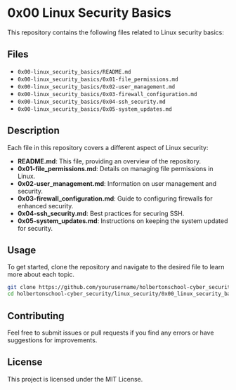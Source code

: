 # 0x00 Linux Security Basics

This repository contains the following files related to Linux security basics:

## Files

- `0x00-linux_security_basics/README.md`
- `0x00-linux_security_basics/0x01-file_permissions.md`
- `0x00-linux_security_basics/0x02-user_management.md`
- `0x00-linux_security_basics/0x03-firewall_configuration.md`
- `0x00-linux_security_basics/0x04-ssh_security.md`
- `0x00-linux_security_basics/0x05-system_updates.md`

## Description

Each file in this repository covers a different aspect of Linux security:

- **README.md**: This file, providing an overview of the repository.
- **0x01-file_permissions.md**: Details on managing file permissions in Linux.
- **0x02-user_management.md**: Information on user management and security.
- **0x03-firewall_configuration.md**: Guide to configuring firewalls for enhanced security.
- **0x04-ssh_security.md**: Best practices for securing SSH.
- **0x05-system_updates.md**: Instructions on keeping the system updated for security.

## Usage

To get started, clone the repository and navigate to the desired file to learn more about each topic.

```sh
git clone https://github.com/yourusername/holbertonschool-cyber_security.git
cd holbertonschool-cyber_security/linux_security/0x00_linux_security_basics
```

## Contributing

Feel free to submit issues or pull requests if you find any errors or have suggestions for improvements.

## License

This project is licensed under the MIT License.
